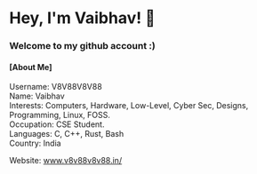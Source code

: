 <h1 >Hey, I'm Vaibhav! 👋</h1>
<h3 >Welcome to my github account :)</h3>
<h4>[About Me]</h4>
Username: V8V88V8V88<br>
Name: Vaibhav<br>
Interests: Computers, Hardware, Low-Level, Cyber Sec, Designs, Programming, Linux, FOSS.<br>
Occupation: CSE Student.<br>
Languages: C, C++, Rust, Bash<br>
Country: India<br>

Website: www.v8v88v8v88.in/
<br>
